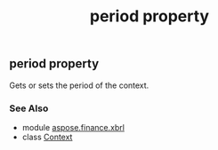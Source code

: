 ﻿---
title: period property
second_title: Aspose.Finance for Python via .NET API References
description: 
type: docs
weight: 50
url: /python-net/aspose.finance.xbrl/context/period/
is_root: false
---

## period property


Gets or sets the period of the context.

### See Also
* module [aspose.finance.xbrl](../../)
* class [Context](/finance/python-net/aspose.finance.xbrl/context)
